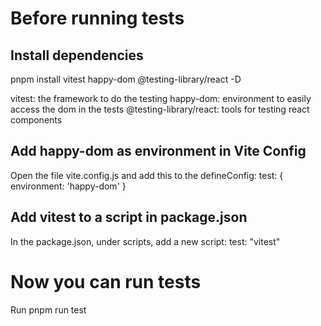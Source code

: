 
# Before running tests

## Install dependencies
pnpm install vitest happy-dom @testing-library/react -D

vitest: 
 the framework to do the testing
happy-dom: 
 environment to easily access the dom in the tests
@testing-library/react:
 tools for testing react components

## Add happy-dom as environment in Vite Config
Open the file vite.config.js and add this to the defineConfig:
 test: {
	environment: 'happy-dom'
 }

## Add vitest to a script in package.json
In the package.json, under scripts, add a new script:
 test: "vitest"

# Now you can run tests
Run pnpm run test